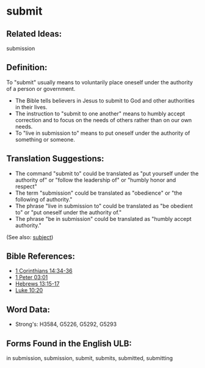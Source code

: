 # submit

## Related Ideas:

submission


## Definition:

To "submit" usually means to voluntarily place oneself under the authority of a person or government.

* The Bible tells believers in Jesus to submit to God and other authorities in their lives.
* The instruction to "submit to one another" means to humbly accept correction and to focus on the needs of others rather than on our own needs.
* To "live in submission to" means to put oneself under the authority of something or someone.

## Translation Suggestions:

* The command "submit to" could be translated as "put yourself under the authority of" or "follow the leadership of" or "humbly honor and respect"
* The term "submission" could be translated as "obedience" or "the following of authority."
* The phrase "live in submission to" could be translated as "be obedient to" or "put oneself under the authority of."
* The phrase "be in submission" could be translated as "humbly accept authority."

(See also: [subject](../other/subject.md))

## Bible References:

* [1 Corinthians 14:34-36](rc://en/tn/help/1co/14/34)
* [1 Peter 03:01](rc://en/tn/help/1pe/03/01)
* [Hebrews 13:15-17](rc://en/tn/help/heb/13/15)
* [Luke 10:20](rc://en/tn/help/luk/10/20)

## Word Data:

* Strong's: H3584, G5226, G5292, G5293

## Forms Found in the English ULB:

in submission, submission, submit, submits, submitted, submitting


